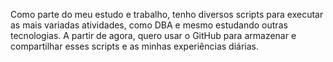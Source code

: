 Como parte do meu estudo e trabalho, tenho diversos scripts para executar as mais variadas atividades, como DBA e mesmo estudando outras tecnologias. A partir de agora, quero usar o GitHub para armazenar e compartilhar esses scripts e as minhas experiências diárias.
